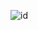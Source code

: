 
![id](https://github.com/alantrs/Bertoti/blob/3e03b6d77466651d2a8c82deab65ab3892b0233e/padroes%20de%20projeto/Strategy/StrategyUML.png)
